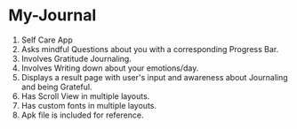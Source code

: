 # My-Journal
1. Self Care App
2. Asks mindful Questions about you with a corresponding Progress Bar.
3. Involves Gratitude Journaling.
4. Involves Writing down about your emotions/day. 
5. Displays a result page with user's input and awareness about Journaling and being Grateful.
6. Has Scroll View in multiple layouts.
7. Has custom fonts in multiple layouts.
8. Apk file is included for reference.
